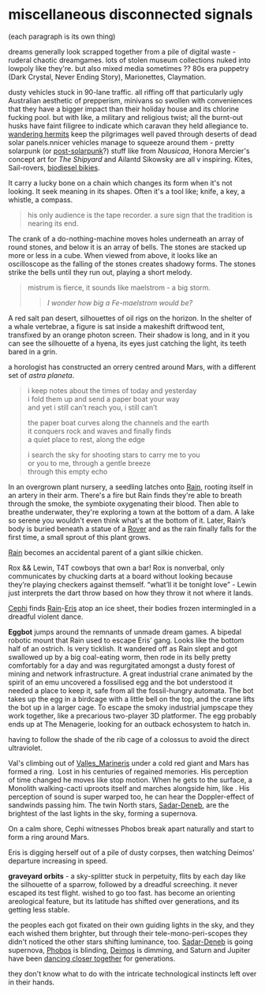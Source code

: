 # miscellaneous disconnected signals
(each paragraph is its own thing)

dreams generally look scrapped together from a pile of digital waste - ruderal chaotic dreamgames. lots of stolen museum collections nuked into lowpoly like they're. but also mixed media sometimes ?? 80s era puppetry (Dark Crystal, Never Ending Story), Marionettes, Claymation.

dusty vehicles stuck in 90-lane traffic. all riffing off that particularly ugly Australian aesthetic of prepperism, minivans so swollen with conveniences that they have a bigger impact than their holiday house and its chlorine fucking pool. but with like, a military and religious twist; all the burnt-out husks have faint filigree to indicate which caravan they held allegiance to. [wandering hermits](hermit.md) keep the pilgrimages well paved through deserts of dead solar panels.nnicer vehicles manage to squeeze around them - pretty solarpunk (or [post-solarpunk](post-solarpunk.md)?) stuff like from *Nausicaa*, Honora Mercier's concept art for *The Shipyard* and Ailantd Sikowsky are all v inspiring. Kites, Sail-rovers, [biodiesel bikies](biodiesel-bikies.md).

It carry a lucky bone on a chain which changes its form when it's not looking. It seek meaning in its shapes. Often it's a tool like; knife, a key, a whistle, a compass.

> his only audience is the tape recorder.
> a sure sign that the tradition
> is nearing its end.

The crank of a do-nothing-machine moves holes underneath an array of round stones, and below it is an array of bells. The stones are stacked up more or less in a cube. When viewed from above, it looks like an oscilloscope as the falling of the stones creates shadowy forms. The stones strike the bells until they run out, playing a short melody.

> mistrum is fierce, it sounds like maelstrom - a big storm. 
>> *I wonder how big a Fe-maelstrom would be?*

A red salt pan desert, silhouettes of oil rigs on the horizon. In the shelter of a whale vertebrae, a figure is sat inside a makeshift driftwood tent, transfixed by an orange photon screen. Their shadow is long, and in it you can see the silhouette of a hyena, its eyes just catching the light, its teeth bared in a grin.

a horologist has constructed an orrery centred around Mars, with a different set of *astra planeta*.

> i keep notes about the times of today and yesterday   
> i fold them up and send a paper boat your way  
> and yet i still can’t reach you, i still can’t  
>   
> the paper boat curves along the channels and the earth  
> it conquers rock and waves and finally finds  
> a quiet place to rest, along the edge  
>   
> i search the sky for shooting stars to carry me to you  
> or you to me, through a gentle breeze  
> through this empty echo

In an overgrown plant nursery, a seedling latches onto [Rain](Rain.md), rooting itself in an artery in their arm. There's a fire but Rain finds they're able to breath through the smoke, the symbiote oxygenating their blood. Then able to breathe underwater, they're exploring a town at the bottom of a dam. A lake so serene you wouldn't even think what's at the bottom of it. Later, Rain’s body is buried beneath a statue of a [Rover](Rover.md) and as the rain finally falls for the first time, a small sprout of this plant grows.

[Rain](Rain.md) becomes an accidental parent of a giant silkie chicken.

Rox && Lewin, T4T cowboys that own a bar! Rox is nonverbal, only communicates by chucking darts at a board without looking because they’re playing checkers against themself. “what’ll it be tonight love” - Lewin just interprets the dart throw based on how they throw it not where it lands.

[Cephi](Cephi.md) finds [Rain](Rain.md)-[Eris](Eris.md) atop an ice sheet, their bodies frozen intermingled in a dreadful violent dance.

**Eggbot** jumps around the remnants of unmade dream games. A bipedal robotic mount that Rain used to escape Eris’ gang. Looks like the bottom half of an ostrich. Is very ticklish. It wandered off as Rain slept and got swallowed up by a big coal-eating worm, then rode in its belly pretty comfortably for a day and was regurgitated amongst a dusty forest of mining and network infrastructure. A great industrial crane animated by the spirit of an emu uncovered a fossilised egg and the bot understood it needed a place to keep it, safe from all the fossil-hungry automata. The bot takes up the egg in a birdcage with a little bell on the top, and the crane lifts the bot up in a larger cage. To escape the smoky industrial jumpscape they work together, like a precarious two-player 3D platformer. The egg probably ends up at The Menagerie, looking for an outback echosystem to hatch in.

having to follow the shade of the rib cage of a colossus to avoid the direct ultraviolet.

Val's climbing out of [Valles_Marineris](Valles_Marineris.md) under a cold red giant and Mars has formed a ring.  Lost in his centuries of regained memories. His perception of time changed he moves like stop motion. When he gets to the surface, a Monolith walking-cacti uproots itself and marches alongside him, like . His perception of sound is super warped too, he can hear the Doppler-effect of sandwinds passing him. The twin North stars, [Sadar-Deneb](Sadar-Deneb.md), are the brightest of the last lights in the sky, forming a supernova.

On a calm shore, Cephi witnesses Phobos break apart naturally and start to form a ring around Mars. 

Eris is digging herself out of a pile of dusty corpses, then watching Deimos' departure increasing in speed.

**graveyard orbits** - a sky-splitter stuck in perpetuity, flits by each day like the silhouette of a sparrow, followed by a dreadful screeching. it never escaped its test flight. wished to go too fast. has become an orienting areological feature, but its latitude has shifted over generations, and its getting less stable.

the peoples each got fixated on their own guiding lights in the sky, and they each wished them brighter, but through their tele-mono-peri-scopes they didn't noticed the other stars shifting luminance, too. [Sadar-Deneb](Sadar-Deneb.md) is going supernova, [Phobos](Phobos.md) is blinding, [Deimos](Deimos.md) is dimming, and Saturn and Jupiter have been [dancing closer together](saturnalia.md) for generations.

they don't know what to do with the intricate technological instincts left over in their hands. 